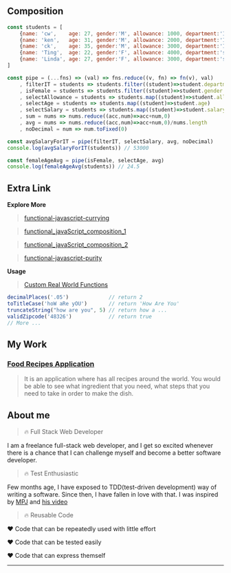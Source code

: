 ## Composition

```javascript
const students = [
    {name: 'cw',    age: 27, gender:'M', allowance: 1000, department:'IT',    salary: 60000.56},
    {name: 'ken',   age: 31, gender:'M', allowance: 2000, department:'IT',    salary: 44000.32},
    {name: 'ck',    age: 35, gender:'M', allowance: 3000, department:'IT',    salary: 55000.11},
    {name: 'Ting',  age: 22, gender:'F', allowance: 4000, department:'sales', salary: 70000.85},
    {name: 'Linda', age: 27, gender:'F', allowance: 3000, department:'sales', salary: 40000.49}
]
```


```javascript
const pipe = (...fns) => (val) => fns.reduce((v, fn) => fn(v), val)
    , filterIT = students => students.filter((student)=>student.department === 'IT')
    , isFemale = students => students.filter((student)=>student.gender === 'F')
    , selectAllowance = students => students.map((student)=>student.allowance)
    , selectAge = students => students.map((student)=>student.age)
    , selectSalary = students => students.map((student)=>student.salary)
    , sum = nums => nums.reduce((acc,num)=>acc+num,0)
    , avg = nums => nums.reduce((acc,num)=>acc+num,0)/nums.length
    , noDecimal = num => num.toFixed(0)
```

```javascript
const avgSalaryForIT = pipe(filterIT, selectSalary, avg, noDecimal)
console.log(avgSalaryForIT(students)) // 53000

const femaleAgeAvg = pipe(isFemale, selectAge, avg)
console.log(femaleAgeAvg(students)) // 24.5
```



## Extra Link

**Explore More**

> [functional-javascript-currying](https://github.com/CHAOWEICHIU/functional-javascript-currying)


> [functional_javaScript_composition_1](https://github.com/CHAOWEICHIU/functional_javaScript_composition_1)


> [functional_javaScript_composition_2](https://github.com/CHAOWEICHIU/functional_javaScript_composition_2)


> [functional-javascript-purity](https://github.com/CHAOWEICHIU/functional-javascript-purity)


**Usage**


> [Custom Real World Functions](https://github.com/CHAOWEICHIU/ccw-custom-functions)

```javascript
decimalPlaces('.05')             // return 2
toTitleCase('hoW aRe yOU')       // return 'How Are You'
truncateString("how are you", 5) // return how a ...
validZipcode('48326')            // return true
// More ...
```

## My Work

### [Food Recipes Application](https://github.com/CHAOWEICHIU/favorite-food-recipe)

>It is an application where has all recipes around the world. You would be able to see what ingredient that you need, what steps that you need to take in order to make the dish.




## About me

> :fire: Full Stack Web Developer

I am a freelance full-stack web developer, and I get so 
excited whenever there is a chance that I can challenge
myself and become a better software developer.


> :fire: Test Enthusiastic

Few months age, I have exposed to TDD(test-driven development) way
of writing a software. Since then, I have fallen in love with that.
I was inspired by [MPJ](https://www.youtube.com/watch?v=TWBDa5dqrl8)
and [his video](https://www.youtube.com/watch?v=vqAaMVoKz1c)


> :fire: Reusable Code

:heart: Code that can be repeatedly used with little effort

:heart: Code that can be tested easily

:heart: Code that can express themself


------------------------------------------


